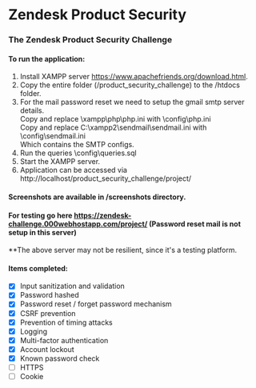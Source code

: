 # Zendesk Product Security
### The Zendesk Product Security Challenge

#### To run the application:

1. Install XAMPP server https://www.apachefriends.org/download.html.
2. Copy the entire folder (/product_security_challenge) to the /htdocs folder.
3. For the mail password reset we need to setup the gmail smtp server details.<br />
   Copy and replace \xampp\php\php.ini with \config\php.ini<br/>
   Copy and replace C:\xampp2\sendmail\sendmail.ini with \config\sendmail.ini<br/>
   Which contains the SMTP configs.
4. Run the queries \config\queries.sql
5. Start the XAMPP server.
6. Application can be accessed via http://localhost/product_security_challenge/project/ 

#### Screenshots are available in /screenshots directory.

#### For testing go here https://zendesk-challenge.000webhostapp.com/project/ (Password reset mail is not setup in this server)
**The above server may not be resilient, since it's a testing platform.

#### Items completed:
- [x] Input sanitization and validation
- [x] Password hashed
- [x] Password reset / forget password mechanism
- [x] CSRF prevention
- [x] Prevention of timing attacks
- [x] Logging
- [x] Multi-factor authentication
- [x] Account lockout
- [x] Known password check
- [ ] HTTPS
- [ ] Cookie
